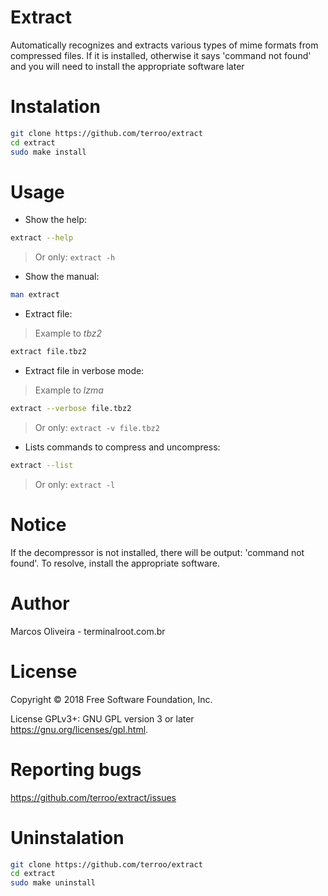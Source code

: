 # Extract
Automatically recognizes and extracts various types of mime formats from compressed files. If it is installed, otherwise it says 'command not found' and you will need to install the appropriate software later

# Instalation
```sh
git clone https://github.com/terroo/extract
cd extract
sudo make install
```

# Usage
- Show the help:
```sh
extract --help
```
> Or only: `extract -h`

- Show the manual:
```sh
man extract
```

- Extract file:
> Example to *tbz2*
```sh
extract file.tbz2
```

- Extract file in verbose mode:
> Example to *lzma*
```sh
extract --verbose file.tbz2
```
> Or only: `extract -v file.tbz2`

- Lists commands to compress and uncompress:
```sh
extract --list
```
> Or only: `extract -l`

# Notice
If the decompressor is not installed, there will be output: 'command not found'. To resolve, install the appropriate software.

# Author
Marcos Oliveira - terminalroot.com.br

# License
Copyright © 2018 Free Software Foundation, Inc.

License GPLv3+: GNU GPL version 3 or later <https://gnu.org/licenses/gpl.html>.

# Reporting bugs
<https://github.com/terroo/extract/issues>

# Uninstalation
```sh
git clone https://github.com/terroo/extract
cd extract
sudo make uninstall
```
